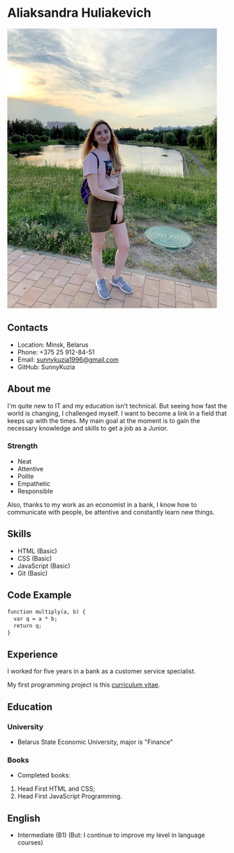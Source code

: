 # Aliaksandra Huliakevich

![Alt-photo](./img/avatar.jpg)

## Contacts

* Location: Minsk, Belarus
* Phone: +375 25 912-84-51
* Email: sunnykuzia1996@gmail.com
* GitHub: SunnyKuzia

## About me

I'm quite new to IT and my education isn't technical. But seeing how fast the world is changing, I challenged myself. I want to become a link in a field that keeps up with the times. My main goal at the moment is to gain the necessary knowledge and skills to get a job as a Junior.

### Strength

* Neat
* Attentive
* Polite
* Empathetic
* Responsible

Also, thanks to my work as an economist in a bank, I know how to communicate with people, be attentive and constantly learn new things.

## Skills

* HTML (Basic)
* CSS (Basic)
* JavaScript (Basic)
* Git (Basic)

## Code Example

```
function multiply(a, b) {
  var q = a * b;
  return q;
}
```

## Experience

I worked for five years in a bank as a customer service specialist.

My first programming project is this [сurriculum vitae](https://github.com/SunnyKuzia/rsschool-cv).

## Education

### University

* Belarus State Economic University, major is "Finance"

### Books

* Completed books:

1. Head First HTML and CSS;
2. Head First JavaScript Programming.

## English

* Intermediate (B1)
(But: I continue to improve my level in language courses)
